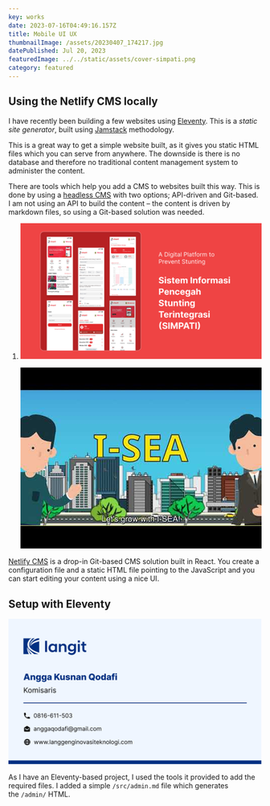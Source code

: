 ```yaml
---
key: works
date: 2023-07-16T04:49:16.157Z
title: Mobile UI UX
thumbnailImage: /assets/20230407_174217.jpg
datePublished: Jul 20, 2023
featuredImage: ../../static/assets/cover-simpati.png
category: featured
---
```

## Using the Netlify CMS locally

I have recently been building a few websites using [Eleventy](https://www.11ty.dev/). This is a *static site generator*, built using [Jamstack](https://jamstack.org/) methodology.

This is a great way to get a simple website built, as it gives you static HTML files which you can serve from anywhere. The downside is there is no database and therefore no traditional content management system to administer the content.

There are tools which help you add a CMS to websites built this way. This is done by using a [headless CMS](https://jamstack.org/headless-cms/) with two options; API-driven and Git-based. I am not using an API to build the content – the content is driven by markdown files, so using a Git-based solution was needed.

1. ![](../../static/assets/cover-simpati.png)

   ![](../../static/assets/hqdefault.jpg)

[Netlify CMS](https://www.netlifycms.org/) is a drop-in Git-based CMS solution built in React. You create a configuration file and a static HTML file pointing to the JavaScript and you can start editing your content using a nice UI.

## Setup with Eleventy

![sasasas](../../static/assets/page.png "asasaas")

As I have an Eleventy-based project, I used the tools it provided to add the required files. I added a simple `/src/admin.md` file which generates the `/admin/` HTML.